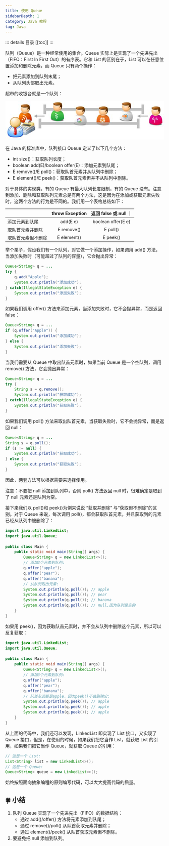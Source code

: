 ```yaml
---
title: 使用 Queue
sidebarDepth: 1
category: Java 教程
tag: Java
---
```


::: details 目录
[[toc]]
:::


队列（Queue）是一种经常使用的集合。Queue 实际上是实现了一个先进先出（FIFO：First In First Out）的有序表。它和 List 的区别在于，List 可以在任意位置添加和删除元素，而 Queue 只有两个操作：

- 把元素添加到队列末尾；
- 从队列头部取出元素。

超市的收银台就是一个队列：

![queue](assets/queue.png)

在 Java 的标准库中，队列接口 Queue 定义了以下几个方法：

- int size()：获取队列长度；
- boolean add(E)/boolean offer(E)：添加元素到队尾；
- E remove()/E poll()：获取队首元素并从队列中删除；
- E element()/E peek()：获取队首元素但并不从队列中删除。

对于具体的实现类，有的 Queue 有最大队列长度限制，有的 Queue 没有。注意到添加、删除和获取队列元素总是有两个方法，这是因为在添加或获取元素失败时，这两个方法的行为是不同的。我们用一个表格总结如下：


| |throw Exception | 返回 false 或 null ｜
| -- | :--: | :--: |
| 添加元素到队尾 | add(E e) | boolean offer(E e) |
| 取队首元素并删除 | E remove() | E poll() | 
| 取队首元素但不删除 | E element() | E peek() | 


举个栗子，假设我们有一个队列，对它做一个添加操作，如果调用 add() 方法，当添加失败时（可能超过了队列的容量），它会抛出异常：

```java
Queue<String> q = ...
try {
    q.add("Apple");
    System.out.println("添加成功");
} catch(IllegalStateException e) {
    System.out.println("添加失败");
}
```

如果我们调用 offer() 方法来添加元素，当添加失败时，它不会抛异常，而是返回 false：

```java
Queue<String> q = ...
if (q.offer("Apple")) {
    System.out.println("添加成功");
} else {
    System.out.println("添加失败");
}
```

当我们需要从 Queue 中取出队首元素时，如果当前 Queue 是一个空队列，调用 remove() 方法，它会抛出异常：

```java
Queue<String> q = ...
try {
    String s = q.remove();
    System.out.println("获取成功");
} catch(IllegalStateException e) {
    System.out.println("获取失败");
}
```

如果我们调用 poll() 方法来取出队首元素，当获取失败时，它不会抛异常，而是返回 null：

```java
Queue<String> q = ...
String s = q.poll();
if (s != null) {
    System.out.println("获取成功");
} else {
    System.out.println("获取失败");
}
```

因此，两套方法可以根据需要来选择使用。

注意：不要把 null 添加到队列中，否则 poll() 方法返回 null 时，很难确定是取到了 null 元素还是队列为空。

接下来我们以 poll()和 peek()为例来说说 “获取并删除” 与“获取但不删除”的区别。对于 Queue 来说，每次调用 poll()，都会获取队首元素，并且获取到的元素已经从队列中被删除了：

```java
import java.util.LinkedList;
import java.util.Queue;

public class Main {
    public static void main(String[] args) {
        Queue<String> q = new LinkedList<>();
        // 添加3个元素到队列:
        q.offer("apple");
        q.offer("pear");
        q.offer("banana");
        // 从队列取出元素:
        System.out.println(q.poll()); // apple
        System.out.println(q.poll()); // pear
        System.out.println(q.poll()); // banana
        System.out.println(q.poll()); // null,因为队列是空的
    }
}
```


如果用 peek()，因为获取队首元素时，并不会从队列中删除这个元素，所以可以反复获取：

```java
import java.util.LinkedList;
import java.util.Queue;

public class Main {
    public static void main(String[] args) {
        Queue<String> q = new LinkedList<>();
        // 添加3个元素到队列:
        q.offer("apple");
        q.offer("pear");
        q.offer("banana");
        // 队首永远都是apple，因为peek()不会删除它:
        System.out.println(q.peek()); // apple
        System.out.println(q.peek()); // apple
        System.out.println(q.peek()); // apple
    }
}
```

从上面的代码中，我们还可以发现，LinkedList 即实现了 List 接口，又实现了 Queue 接口，但是，在使用的时候，如果我们把它当作 List，就获取 List 的引用，如果我们把它当作 Queue，就获取 Queue 的引用：

```java
// 这是一个 List:
List<String> list = new LinkedList<>();
// 这是一个 Queue:
Queue<String> queue = new LinkedList<>();
```

始终按照面向抽象编程的原则编写代码，可以大大提高代码的质量。


## 🍀 小结

1. 队列 Queue 实现了一个先进先出（FIFO）的数据结构：
   - 通过 add()/offer() 方法将元素添加到队尾；
   - 通过 remove()/poll() 从队首获取元素并删除；
   - 通过 element()/peek() 从队首获取元素但不删除。
2. 要避免把 null 添加到队列。

